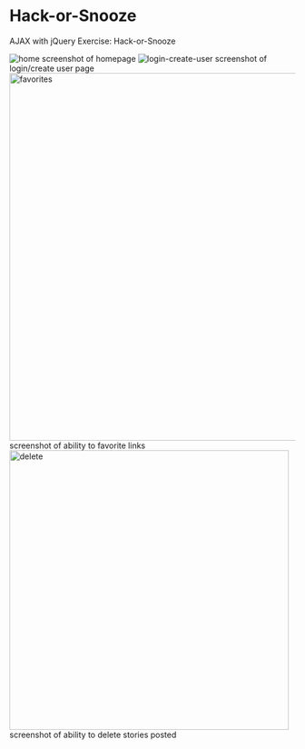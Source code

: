 # Hack-or-Snooze
AJAX with jQuery Exercise: Hack-or-Snooze

![home](https://user-images.githubusercontent.com/90358066/198413045-3b20172a-5b41-41bc-be4b-d607ff3881ec.jpg)
screenshot of homepage
![login-create-user](https://user-images.githubusercontent.com/90358066/198413059-9483b24d-e585-4c78-9089-3564a1510bcd.jpg)
screenshot of login/create user page
<img width="647" alt="favorites" src="https://user-images.githubusercontent.com/90358066/198413066-a8b2b75c-1133-4682-a7d9-6063dc432885.png">
screenshot of ability to favorite links
<img width="492" alt="delete" src="https://user-images.githubusercontent.com/90358066/198413077-37932aca-be24-4024-afa8-94ff7c1b4290.png">
screenshot of ability to delete stories posted 

